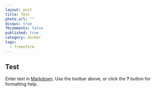 ```yaml
---
layout: post
title: Test
photo_url: ""
disqus: true
fbcomments: false
published: true
category: docker
tags: 
  - freeeform
---
```



## Test

Enter text in [Markdown](http://daringfireball.net/projects/markdown/). Use the toolbar above, or click the **?** button for formatting help.
